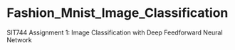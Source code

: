 # Fashion_Mnist_Image_Classification
SIT744 Assignment 1: Image Classification with Deep Feedforward Neural Network
